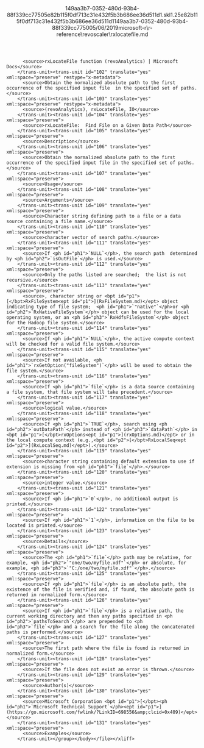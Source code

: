 <?xml version="1.0"?><xliff version="1.2" xmlns="urn:oasis:names:tc:xliff:document:1.2" xmlns:xsi="http://www.w3.org/2001/XMLSchema-instance" xsi:schemaLocation="urn:oasis:names:tc:xliff:document:1.2 xliff-core-1.2-transitional.xsd"><file datatype="xml" original="rxlocatefile.md" source-language="en-US" target-language="en-US"><header><tool tool-id="mdxliff" tool-name="mdxliff" tool-version="1.0-1931010" tool-company="Microsoft" /><xliffext:skl_file_name xmlns:xliffext="urn:microsoft:content:schema:xliffextensions">149aa3b7-0352-480d-93b4-88f339cc77505e82b115f0df713c31e432f5b3b686ee36d511d1.skl</xliffext:skl_file_name><xliffext:version xmlns:xliffext="urn:microsoft:content:schema:xliffextensions">1.2</xliffext:version><xliffext:ms.openlocfilehash xmlns:xliffext="urn:microsoft:content:schema:xliffextensions">5e82b115f0df713c31e432f5b3b686ee36d511d1</xliffext:ms.openlocfilehash><xliffext:ms.sourcegitcommit xmlns:xliffext="urn:microsoft:content:schema:xliffextensions">149aa3b7-0352-480d-93b4-88f339cc7750</xliffext:ms.sourcegitcommit><xliffext:ms.lasthandoff xmlns:xliffext="urn:microsoft:content:schema:xliffextensions">05/06/2019</xliffext:ms.lasthandoff><xliffext:ms.openlocfilepath xmlns:xliffext="urn:microsoft:content:schema:xliffextensions">microsoft-r\r-reference\revoscaler\rxlocatefile.md</xliffext:ms.openlocfilepath></header><body><group id="content" extype="content"><trans-unit id="101" translate="yes" xml:space="preserve" restype="x-metadata">
          <source>rxLocateFile function (revoAnalytics) | Microsoft Docs</source>
        </trans-unit><trans-unit id="102" translate="yes" xml:space="preserve" restype="x-metadata">
          <source>Obtain the normalized absolute path to the first occurrence of the specified input file  in the specified set of paths.</source>
        </trans-unit><trans-unit id="103" translate="yes" xml:space="preserve" restype="x-metadata">
          <source>(revoAnalytics), rxLocateFile, IO</source>
        </trans-unit><trans-unit id="104" translate="yes" xml:space="preserve">
          <source>rxLocateFile:  Find File on a Given Data Path</source>
        </trans-unit><trans-unit id="105" translate="yes" xml:space="preserve">
          <source>Description</source>
        </trans-unit><trans-unit id="106" translate="yes" xml:space="preserve">
          <source>Obtain the normalized absolute path to the first occurrence of the specified input file in the specified set of paths.</source>
        </trans-unit><trans-unit id="107" translate="yes" xml:space="preserve">
          <source>Usage</source>
        </trans-unit><trans-unit id="108" translate="yes" xml:space="preserve">
          <source>Arguments</source>
        </trans-unit><trans-unit id="109" translate="yes" xml:space="preserve">
          <source>Character string defining path to a file or a data source containing a file name.</source>
        </trans-unit><trans-unit id="110" translate="yes" xml:space="preserve">
          <source>character vector of search paths.</source>
        </trans-unit><trans-unit id="111" translate="yes" xml:space="preserve">
          <source>If <ph id="ph1">`NULL`</ph>, the search path  determined by <ph id="ph2">`isOutFile`</ph> is used.</source>
        </trans-unit><trans-unit id="112" translate="yes" xml:space="preserve">
          <source>Only the paths listed are searched;  the list is not recursive.</source>
        </trans-unit><trans-unit id="113" translate="yes" xml:space="preserve">
          <source>, character string or <bpt id="p1">[</bpt>RxFileSystem<ept id="p1">](RxFileSystem.md)</ept> object indicating type of file system;  <ph id="ph1">`"native"`</ph>or <ph id="ph2">`RxNativeFileSystem`</ph> object can be used for the local operating system, or an <ph id="ph3">`RxHdfsFileSystem`</ph> object for the Hadoop file system.</source>
        </trans-unit><trans-unit id="114" translate="yes" xml:space="preserve">
          <source>If <ph id="ph1">`NULL`</ph>, the active compute context will be checked for a valid file system.</source>
        </trans-unit><trans-unit id="115" translate="yes" xml:space="preserve">
          <source>If not available, <ph id="ph1">`rxGetOption("fileSystem")`</ph> will be used to obtain the file system.</source>
        </trans-unit><trans-unit id="116" translate="yes" xml:space="preserve">
          <source>If <ph id="ph1">`file`</ph> is a data source containing a file system, that file system will take precedent.</source>
        </trans-unit><trans-unit id="117" translate="yes" xml:space="preserve">
          <source>logical value.</source>
        </trans-unit><trans-unit id="118" translate="yes" xml:space="preserve">
          <source>If <ph id="ph1">`TRUE`</ph>, search using <ph id="ph2">`outDataPath`</ph> instead of <ph id="ph3">`dataPath`</ph> in <bpt id="p1">[</bpt>rxOptions<ept id="p1">](rxOptions.md)</ept> or in the local compute context (e.g.,<bpt id="p2">[</bpt>RxLocalSeq<ept id="p2">](RxLocalSeq.md)</ept>).</source>
        </trans-unit><trans-unit id="119" translate="yes" xml:space="preserve">
          <source>character string containing default extension to use if extension is missing from <ph id="ph1">`file`</ph>.</source>
        </trans-unit><trans-unit id="120" translate="yes" xml:space="preserve">
          <source>integer value.</source>
        </trans-unit><trans-unit id="121" translate="yes" xml:space="preserve">
          <source>If <ph id="ph1">`0`</ph>, no additional output is printed.</source>
        </trans-unit><trans-unit id="122" translate="yes" xml:space="preserve">
          <source>If <ph id="ph1">`1`</ph>, information on the file to be located is printed.</source>
        </trans-unit><trans-unit id="123" translate="yes" xml:space="preserve">
          <source>Details</source>
        </trans-unit><trans-unit id="124" translate="yes" xml:space="preserve">
          <source>The <ph id="ph1">`file`</ph> path may be relative, for example, <ph id="ph2">`"one/two/myfile.xdf"`</ph> or absolute, for example, <ph id="ph3">`"C:/one/two/myfile.xdf"`</ph>.</source>
        </trans-unit><trans-unit id="125" translate="yes" xml:space="preserve">
          <source>If <ph id="ph1">`file`</ph> is an absolute path, the existence of the file is verified and, if found, the absolute path is returned in normalized form.</source>
        </trans-unit><trans-unit id="126" translate="yes" xml:space="preserve">
          <source>If <ph id="ph1">`file`</ph> is a relative path, the current working directory and then any paths specified in <ph id="ph2">`pathsToSearch`</ph> are prepended to <ph id="ph3">`file`</ph> and a search for the file along the concatenated paths is performed.</source>
        </trans-unit><trans-unit id="127" translate="yes" xml:space="preserve">
          <source>The first path where the file is found is returned in normalized form.</source>
        </trans-unit><trans-unit id="128" translate="yes" xml:space="preserve">
          <source>If the file does not exist an error is thrown.</source>
        </trans-unit><trans-unit id="129" translate="yes" xml:space="preserve">
          <source>Author(s)</source>
        </trans-unit><trans-unit id="130" translate="yes" xml:space="preserve">
          <source>Microsoft Corporation <bpt id="p1">[</bpt><ph id="ph1">`Microsoft Technical Support`</ph><ept id="p1">](https://go.microsoft.com/fwlink/?LinkID=698556&amp;clcid=0x409)</ept></source>
        </trans-unit><trans-unit id="131" translate="yes" xml:space="preserve">
          <source>Examples</source>
        </trans-unit></group></body></file></xliff>